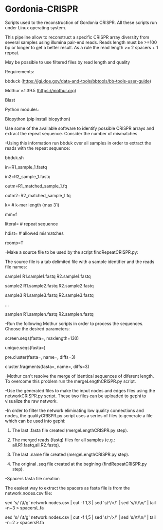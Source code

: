 # Gordonia-CRISPR
Scripts used to the reconstruction of Gordonia CRISPR. All these scripts run under Linux operating system.

This pipeline allow to reconstruct a specific CRISPR array diversity from several samples using illumina pair-end reads. Reads length must be >=100 bp or longer to get a better result. As a rule the read length >= 2 spacers + 1 repeat.

May be possible to use filtered files by read length and quality 

Requirements:

bbduck (https://jgi.doe.gov/data-and-tools/bbtools/bb-tools-user-guide)

Mothur v.1.39.5 (https://mothur.org)

Blast 

Python modules:

Biopython (pip install biopython)

Use some of the available software to identify possible CRISPR arrays and extract the repeat sequence. Consider the number of mismatches.


-Using this information run bbduk over all samples in order to extract the reads with the repeat sequence:

bbduk.sh

in=R1_sample_1.fastq

in2=R2_sample_1.fastq

outm=R1_matched_sample_1.fq

outm2=R2_matched_sample_1.fq

k=			# k-mer length (max 31)

mm=f

literal= 		# repeat sequence  

hdist= 		# allowed mismatches

rcomp=T



-Make a source file to be used by the script findRepeatCRISPR.py:

The source file is a tab delimited file with a sample identifier and the reads file names:

sample1	R1.sample1.fastq	R2.sample1.fastq

sample2	R1.sample2.fastq	R2.sample2.fastq

sample3	R1.sample3.fastq	R2.sample3.fastq

…

samplen	R1.samplen.fastq	R2.samplen.fastq


-Run the following Mothur scripts in order to process the sequences. Choose the desired parameters:

screen.seqs(fasta=, maxlength=130)

unique.seqs(fasta=)

pre.cluster(fasta=, name=, diffs=3)

cluster.fragments(fasta=, name=, diffs=3)

-Mothur can't resolve the merge of identical sequences of diferent length. To overcome this problem run the mergeLengthCRISPR.py script.

-Use the generated files to make the input nodes and edges files using the networkCRISPR.py script. These two files can be uploaded to gephi to visualize the raw network.

-In order to filter the network eliminating low quality connections and nodes, the qualityCRISPR.py script uses a series of files to generate a file which can be used into gephi:

1) The last .fasta file created (mergeLengthCRISPR.py step).

2) The merged reads (fastq) files for all samples (e.g.: all.R1.fastq,all.R2.fastq).

3) The last .name file created (mergeLengthCRISPR.py step).

4) The original .seq file created at the begining (findRepeatCRISPR.py step).




-Spacers fasta file creation

The easiest way to extract the spacers as fasta file is from the network.nodes.csv file:


sed 's/ /\t/g' network.nodes.csv | cut -f 1,3 | sed 's/^/>/' | sed 's/\t/\n/' | tail -n+3 > spacersL.fa

sed 's/ /\t/g' network.nodes.csv | cut -f 1,5 | sed 's/^/>/' | sed 's/\t/\n/' | tail -n+2 > spacersR.fa






